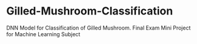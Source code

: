 # Gilled-Mushroom-Classification
DNN Model for Classification of Gilled Mushroom. Final Exam Mini Project for Machine Learning Subject
